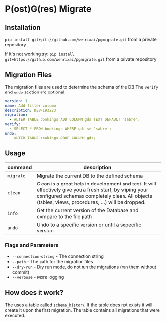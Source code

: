# P(ost)G(res) Migrate

## Installation

`pip install git+git://github.com/wenrixai/pgmigrate.git` from a private repository

If it's not working try: `pip install git+https://github.com/wenrixai/pgmigrate.git` from a private repository

## Migration Files

The migration files are used to determine the schema of the DB
The `verify` and `undo` section are optional.

```yaml
version: 1
name: Add filter column
description: DEV-193223
migration:
  - ALTER TABLE bookings ADD COLUMN gds TEXT DEFAULT 'sabre';
verify:
  - SELECT * FROM bookings WHERE gds <> 'sabre';
undo:
  - ALTER TABLE bookings DROP COLUMN gds;

```

## Usage

| command 	  | description 	                                                                                                                                                                                               |
|------------|-------------------------------------------------------------------------------------------------------------------------------------------------------------------------------------------------------------|
| `migrate`	 | Migrate the current DB to the defined schema           	                                                                                                                                                    |
| `clean` 	  | Clean is a great help in development and test. It will effectively give you a fresh start, by wiping your configured schemas completely clean. All objects (tables, views, procedures, …) will be dropped.	 |
| `info`	    | Get the current version of the Database and compare to the file path	                                                                                                                                       |
| `undo`     | Undo to a specific version or until a sepecific version	                                                                                                                                                                                    |


### Flags and Parameters

* `--connection-string` - The connection string 
* `--path` - The path for the migration files
* `--dry-run` - Dry run mode, do not run the migrations (run them without commit)
* `--verbose` - More logging

## How does it work?

The uses a table called `schema_history`. If the table does not exists it will create it upon the first migration.
The table contains all migrations that were executed.


